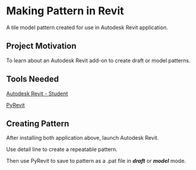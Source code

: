 # Making Pattern in Revit
A tile model pattern created for use in Autodesk Revit application.

## Project Motivation
To learn about an Autodesk Revit add-on to create draft or model patterns.

## Tools Needed
[Autodesk Revit - Student](https://www.autodesk.com/education/free-software/revit)

[PyRevit](http://eirannejad.github.io/pyRevit/whatspyrevit/)

## Creating Pattern
After installing both application above, launch Autodesk Revit.

Use detail line to create a repeatable pattern.

Then use PyRevit to save to pattern as a .pat file in **_draft_** or **_model_** mode.

